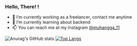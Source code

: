 ### Hello, There! !

- 🔭 I’m currently working as a freelancer, contact me anytime
- 🌱 I’m currently learning about backend
- 📫 You can reach me at my instagram [@muhangga_11](https://www.instagram.com/muhangga_11)

![Anurag's GitHub stats](https://github-readme-stats.vercel.app/api?username=muhangga&count_private=true&theme=cobalt) [![Top Langs](https://github-readme-stats.vercel.app/api/top-langs/?username=anuraghazra&langs_count=8&layout=compact&theme=cobalt)](https://github.com/anuraghazra/github-readme-stats)

<!--START_SECTION:waka-->
<!--END_SECTION:waka-->
